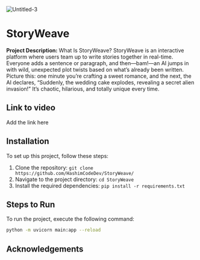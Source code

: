 ![Untitled-3](https://github.com/user-attachments/assets/f8416d90-40a6-4cfc-81e4-bca2ccf36202)

# **StoryWeave**

**Project Description:**
What Is StoryWeave?
StoryWeave is an interactive platform where users team up to write stories together in real-time. Everyone adds a sentence or paragraph, and then—bam!—an AI jumps in with wild, unexpected plot twists based on what’s already been written. Picture this: one minute you’re crafting a sweet romance, and the next, the AI declares, “Suddenly, the wedding cake explodes, revealing a secret alien invasion!” It’s chaotic, hilarious, and totally unique every time.

## **Link to video**

Add the link here

## **Installation**

To set up this project, follow these steps:

1. Clone the repository: `git clone https://github.com/HashimCodeDev/StoryWeave/`
2. Navigate to the project directory: `cd StoryWeave`
3. Install the required dependencies: `pip install -r requirements.txt`

## **Steps to Run**

To run the project, execute the following command:

```bash
python -m uvicorn main:app --reload
```

## **Acknowledgements**
